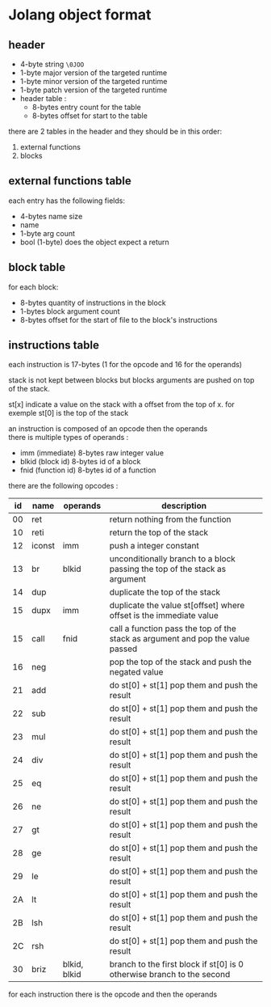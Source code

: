 # Jolang object format

## header

- 4-byte string ```\0JOO```
- 1-byte major version of the targeted runtime
- 1-byte minor version of the targeted runtime
- 1-byte patch version of the targeted runtime
- header table :
    - 8-bytes entry count for the table
    - 8-bytes offset for start to the table

there are 2 tables in the header and they should be in this order:

1. external functions
3. blocks

## external functions table

each entry has the following fields:

- 4-bytes name size
- name
- 1-byte arg count
- bool (1-byte) does the object expect a return

## block table

for each block:

- 8-bytes quantity of instructions in the block
- 1-bytes block argument count
- 8-bytes offset for the start of file to the block's instructions

## instructions table

each instruction is 17-bytes (1 for the opcode and 16 for the operands)

stack is not kept between blocks but blocks arguments are pushed on top of the stack.

st[x] indicate a value on the stack with a offset from the top of x.
for exemple st[0] is the top of the stack 

an instruction is composed of an opcode then the operands<br>
there is multiple types of operands : 
- imm (immediate) 8-bytes raw integer value
- blkid (block id) 8-bytes id of a block
- fnid (function id) 8-bytes id of a function

there are the following opcodes : 

| id | name       | operands                | description                                                                    |
| -- | --         | --                      | --                                                                             |
| 00 | ret        |                         | return nothing from the function                                               |
| 10 | reti       |                         | return the top of the stack                                                    |
| 12 | iconst     | imm                     | push a integer constant                                                        |
| 13 | br         | blkid                   | unconditionally branch to a block passing the top of the stack as argument     |
| 14 | dup        |                         | duplicate the top of the stack                                                 |
| 15 | dupx       | imm                     | duplicate the value st[offset] where offset is the immediate value             |
| 15 | call       | fnid                    | call a function pass the top of the stack as argument and pop the value passed |
| 16 | neg        |                         | pop the top of the stack and push the negated value                            |
| 21 | add        |                         | do st[0] + st[1] pop them and push the result                                  |
| 22 | sub        |                         | do st[0] + st[1] pop them and push the result                                  |
| 23 | mul        |                         | do st[0] + st[1] pop them and push the result                                  |
| 24 | div        |                         | do st[0] + st[1] pop them and push the result                                  |
| 25 | eq         |                         | do st[0] + st[1] pop them and push the result                                  |
| 26 | ne         |                         | do st[0] + st[1] pop them and push the result                                  |
| 27 | gt         |                         | do st[0] + st[1] pop them and push the result                                  |
| 28 | ge         |                         | do st[0] + st[1] pop them and push the result                                  |
| 29 | le         |                         | do st[0] + st[1] pop them and push the result                                  |
| 2A | lt         |                         | do st[0] + st[1] pop them and push the result                                  |
| 2B | lsh        |                         | do st[0] + st[1] pop them and push the result                                  |
| 2C | rsh        |                         | do st[0] + st[1] pop them and push the result                                  |
| 30 | briz       | blkid, blkid            | branch to the first block if st[0] is 0 otherwise branch to the second         |

for each instruction there is the opcode and then the operands
